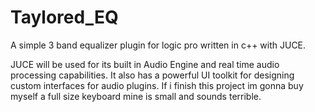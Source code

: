 # Taylored_EQ
A simple 3 band equalizer plugin for logic pro written in c++ with JUCE.

JUCE will be used for its built in Audio Engine and real time audio processing capabilities.
It also has a powerful UI toolkit for designing custom interfaces for audio plugins.
If i finish this project im gonna buy myself a full size keyboard mine is small and sounds terrible.






